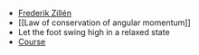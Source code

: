 - [Frederik Zillén](https://youtu.be/Jj9ZgQgQvBk?si=_jTO-N5DVaBrB4AB)
- [[Law of conservation of angular momentum]]
- Let the foot swing high in a relaxed state
- [Course](https://fredrikzillenonline.newzenler.com/)